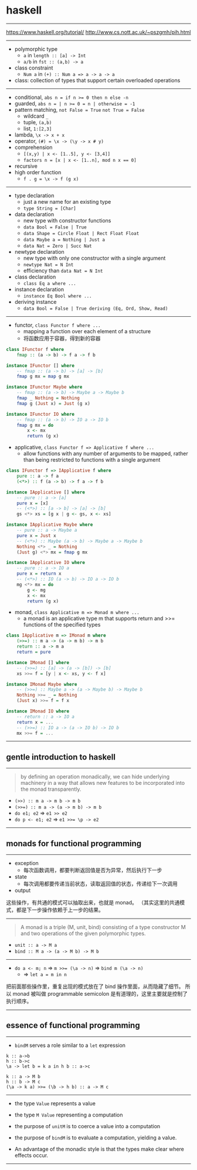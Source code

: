 # haskell

---

https://www.haskell.org/tutorial/
http://www.cs.nott.ac.uk/~pszgmh/pih.html

---

- polymorphic type
    - `a` in `length :: [a] -> Int`
    - `a/b` in `fst :: (a,b) -> a`
- class constraint
    - `Num a` in `(+) :: Num a => a -> a -> a`
- class: collection of types that support certain overloaded operations

---

- conditional, `abs n = if n >= 0 then n else -n`
- guarded, `abs n = | n >= 0 = n | otherwise = -1`
- pattern matching, `not False = True` `not True = False`
    - wildcard `_`
    - tuple, `(a,b)`
    - list, `1:[2,3]`
- lambda, `\x -> x + x`
- operator, `(#) = \x -> (\y -> x # y)`
- comprehension
    - `[(x,y) | x <- [1..5], y <- [3,4]]`
    - `factors n = [x | x <- [1..n], mod n x == 0]`
- recursive
- high order function
    - `f . g = \x -> f (g x)`

---

- type declaration
    - just a new name for an existing type
    - `type String = [Char]`
- data declaration
    - new type with constructor functions
    - `data Bool = False | True`
    - `data Shape = Circle Float | Rect Float Float`
    - `data Maybe a = Nothing | Just a`
    - `data Nat = Zero | Succ Nat`
- newtype declaration
    - new type with only one constructor with a single argument
    - `newtype Nat = N Int`
    - efficiency than `data Nat = N Int`
- class declaration
    - `class Eq a where ...`
- instance declaration
    - `instance Eq Bool where ...`
- deriving instance
    - `data Bool = False | True deriving (Eq, Ord, Show, Read)`

---

- functor, `class Functor f where ...`
    - mapping a function over each element of a structure
    - 将函数应用于容器，得到新的容器

```haskell
class IFunctor f where
    fmap :: (a -> b) -> f a -> f b

instance IFunctor [] where
    -- fmap :: (a -> b) -> [a] -> [b]
    fmap g mx = map g mx

instance IFunctor Maybe where
    -- fmap :: (a -> b) -> Maybe a -> Maybe b
    fmap _ Nothing = Nothing
    fmap g (Just x) = Just (g x)

instance IFunctor IO where
    -- fmap :: (a -> b) -> IO a -> IO b
    fmap g mx = do
        x <- mx
        return (g x)
```

- applicative, `class Functor f => Applicative f where ...`
    - allow functions with any number of arguments to be mapped, rather than being restricted to functions with a single argument

```haskell
class IFunctor f => IApplicative f where
    pure :: a -> f a
    (<*>) :: f (a -> b) -> f a -> f b

instance IApplicative [] where
    -- pure :: a -> [a]
    pure x = [x]
    -- (<*>) :: [a -> b] -> [a] -> [b]
    gs <*> xs = [g x | g <- gs, x <- xs]

instance IApplicative Maybe where
    -- pure :: a -> Maybe a
    pure x = Just x
    -- (<*>) :: Maybe (a -> b) -> Maybe a -> Maybe b
    Nothing <*> _ = Nothing
    (Just g) <*> mx = fmap g mx

instance IApplicative IO where
    -- pure :: a -> IO a
    pure x = return x
    -- (<*>) :: IO (a -> b) -> IO a -> IO b
    mg <*> mx = do
        g <- mg
        x <- mx
        return (g x)
```

- monad, `class Applicative m => Monad m where ...`
    - a monad is an applicative type m that supports return and >>= functions of the specified types

```haskell
class IApplicative m => IMonad m where
    (>>=) :: m a -> (a -> m b) -> m b
    return :: a -> m a
    return = pure

instance IMonad [] where
    -- (>>=) :: [a] -> (a -> [b]) -> [b]
    xs >>= f = [y | x <- xs, y <- f x]

instance IMonad Maybe where
    -- (>>=) :: Maybe a -> (a -> Maybe b) -> Maybe b
    Nothing >>= _ = Nothing
    (Just x) >>= f = f x

instance IMonad IO where
    -- return :: a -> IO a
    return x = ...
    -- (>>=) :: IO a -> (a -> IO b) -> IO b
    mx >>= f = ...
```

---

## gentle introduction to haskell

---

> by defining an operation monadically, we can hide underlying machinery in a
> way that allows new features to be incorporated into the monad transparently.

- `(>>) :: m a -> m b -> m b`
- `(>>=) :: m a -> (a -> m b) -> m b`
- `do e1; e2` => `e1 >> e2`
- `do p <- e1; e2` => `e1 >>= \p -> e2`

---

## monads for functional programming

---

- exception
    - 每次函数调用，都要判断返回值是否为异常，然后执行下一步
- state
    - 每次调用都要传递当前状态，读取返回值的状态，传递给下一次调用
- output

这些操作，有共通的模式可以抽取出来，也就是 monad。
（其实这里的共通模式，都是下一步操作依赖于上一步的结果。

---

> A monad is a triple (M, unit, bind) consisting of a type constructor M and
> two operations of the given polymorphic types.

- `unit :: a -> M a`
- `bind :: M a -> (a -> M b) -> M b`

---

- `do a <- m; n` => `m >>= (\a -> n)` => `bind m (\a -> n)`
    - => `let a = m in n`

把前面那些操作里，重复出现的模式放在了 bind 操作里面，从而隐藏了细节。
所以 monad 被叫做 programmable semicolon 是有道理的，这里主要就是控制了执行顺序。

---

## essence of functional programming

---

- `bindM` serves a role similar to a `let` expression

```
k :: a->b
h :: b->c
\a -> let b = k a in h b :: a->c

k :: a -> M b
h :: b -> M c
(\a -> k a) >>= (\b -> h b) :: a -> M c
```

---

- the type `Value` represents a value
- the type `M Value` representing a computation
- the purpose of `unitM` is to coerce a value into a computation
- the purpose of `bindM` is to evaluate a computation, yielding a value.

- An advantage of the monadic style is that the types make clear where effects occur.

---


